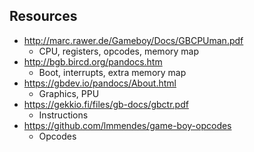 ## Resources
- http://marc.rawer.de/Gameboy/Docs/GBCPUman.pdf
  - CPU, registers, opcodes, memory map
- http://bgb.bircd.org/pandocs.htm
  - Boot, interrupts, extra memory map
- https://gbdev.io/pandocs/About.html
  - Graphics, PPU
- https://gekkio.fi/files/gb-docs/gbctr.pdf
  - Instructions
- https://github.com/lmmendes/game-boy-opcodes
  - Opcodes